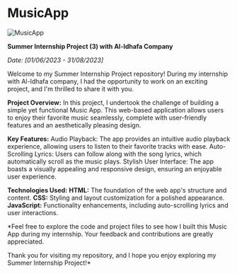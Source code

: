 # MusicApp
![MusicApp](https://github.com/Ayoub0Bn/MusicApp/assets/122807620/4555b6bc-ba99-46f5-8986-674f4722ad9e)


**Summer Internship Project (3) with Al-Idhafa Company**


*Date: [01/06/2023 - 31/08/2023]*

Welcome to my Summer Internship Project repository! During my internship with Al-Idhafa company, I had the opportunity to work on an exciting project, and I'm thrilled to share it with you.

**Project Overview:**
In this project, I undertook the challenge of building a simple yet functional Music App. This web-based application allows users to enjoy their favorite music seamlessly, complete with user-friendly features and an aesthetically pleasing design.

**Key Features:**
Audio Playback: The app provides an intuitive audio playback experience, allowing users to listen to their favorite tracks with ease.
Auto-Scrolling Lyrics: Users can follow along with the song lyrics, which automatically scroll as the music plays.
Stylish User Interface: The app boasts a visually appealing and responsive design, ensuring an enjoyable user experience.

**Technologies Used:**
**HTML:** The foundation of the web app's structure and content.
**CSS:** Styling and layout customization for a polished appearance.
**JavaScript:** Functionality enhancements, including auto-scrolling lyrics and user interactions.

*Feel free to explore the code and project files to see how I built this Music App during my internship. Your feedback and contributions are greatly appreciated.

Thank you for visiting my repository, and I hope you enjoy exploring my Summer Internship Project!*





